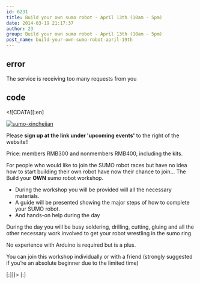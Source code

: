 ```yaml
---
id: 6231
title: Build your own sumo robot - April 13th (10am - 5pm)
date: 2014-03-19 21:17:37
author: 23
group: Build your own sumo robot - April 13th (10am - 5pm)
post_name: build-your-own-sumo-robot-april-19th
---
```


## error
The service is receiving too many requests from you

## code
 <!\[CDATA\[\[:en\]

[![sumo-xinchejian](http://xinchejian.com/wp-content/uploads/2014/03/sumo-xinchejian-300x225.jpeg)](http://139.162.84.35/wp-content/uploads/2014/03/sumo-xinchejian.jpeg)

Please **sign up at the link under 'upcoming events'** to the right of the website!!

Price: members RMB300 and nonmembers RMB400, including the kits.

For people who would like to join the SUMO robot races but have no idea how to start building their own robot have now their chance to join… The Build your **OWN** sumo robot workshop.

* During the workshop you will be provided will all the necessary materials.
* A guide will be presented showing the major steps of how to complete your SUMO robot.
* And hands-on help during the day

During the day you will be busy soldering, drilling, cutting, gluing and all the other necessary work involved to get your robot wrestling in the sumo ring.

No experience with Arduino is required but is a plus.

You can join this workshop individually or with a friend (strongly suggested if you’re an absolute beginner due to the limited time)

\[:\]\]\]> \[:\]
